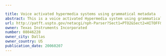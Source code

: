 ```yaml
---

title: Voice activated hypermedia systems using grammatical metadata
abstract: This is a voice activated Hypermedia system using grammatical metadata, the system comprising: a speech user agent; a browsing module; and an information resource. The system may include: embedded intelligence in hypermedia source; a means for processing the actions of a user based on the embedded intelligence; a means for returning a result of the actions to the user. In addition, the hypermedia source maybe a HTML page or an instructional module for communicating allowed actions by a user. The system may also include embedded intelligence as a grammar or reference to a grammar. The grammar may be dynamically added to a speech recognizer. In addition, the actions can come from a speech recognizer. Furthermore, the system may include voice activated hypermedia links and intelligent modules that process information from the information resources for allowing actions from the user. Other devices, systems and methods are also disclosed.
url: http://patft.uspto.gov/netacgi/nph-Parser?Sect1=PTO2&Sect2=HITOFF&p=1&u=%2Fnetahtml%2FPTO%2Fsearch-adv.htm&r=1&f=G&l=50&d=PALL&S1=08046228&OS=08046228&RS=08046228
owner: Texas Instruments Incorporated
number: 08046228
owner_city: Dallas
owner_country: US
publication_date: 20060207
---
```

